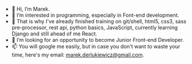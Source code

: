 - 👋 Hi, I’m Marek.
- 👀 I’m interested in programming, especially in Font-end development.
- 🌱 That is why I've already finished training on git/shell, html5, css3, sass pre-processor, rest api, python basics, JavaScript, currently learning Django and still ahead of me React.
- 💞️ I’m looking for an opportunity to become Junior Front-end Developer.
- 📫 You will google me easily, but in case you don't want to waste your time, here's my email: marek.derlukiewicz@gmail.com.
